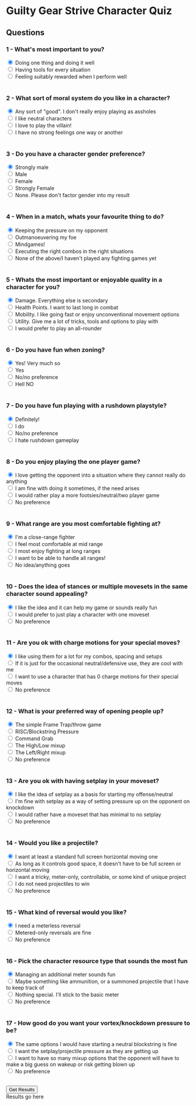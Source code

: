 # Guilty Gear Strive Character Quiz

<head><script type="text/javascript" src="questions.js"></script>
<script type="text/javascript" src="characters.js"></script></head>

## Questions

### 1 - What's most important to you?
<input type="radio" id="specialist" name="playstyle" checked> 
<label for="specialist">Doing one thing and doing it well</label><br>
<input type="radio" id="prepared" name="playstyle">
<label for="prepared">Having tools for every situation</label><br>
<input type="radio" id="rewarding" name="playstyle">
<label for="rewarding">Feeling suitably rewarded when I perform well</label><br><br>

### 2 - What sort of moral system do you like in a character?
<input type="radio" id="good" name="moral_system" checked>
<label for="any_good">Any sort of "good". I don't really enjoy playing as assholes </label><br>
<input type="radio" id="neutral" name="moral_system">
<label for="neutral">I like neutral characters</label><br>
<input type="radio" id="evil" name="moral_system">
<label for="evil">I love to play the villain!</label><br>
<input type="radio" id="none" name="moral_system">
<label for="no_opinion">I have no strong feelings one way or another</label><br><br>

### 3 - Do you have a character gender preference?
<input type="radio" id="strong_male" name="gender" checked>
<label for="strong_male">Strongly male</label><br>
<input type="radio" id="male" name="gender">
<label for="male">Male</label><br>
<input type="radio" id="female" name="gender">
<label for="female">Female</label><br>
<input type="radio" id="strong_female" name="gender">
<label for="strong_female">Strongly Female</label><br>
<input type="radio" id="none" name="gender">
<label for="none">None. Please don't factor gender into my result</label><br><br>

### 4 - When in a match, whats your favourite thing to do?
<input type="radio" id="pressure" name="favourite" checked>
<label for="pressure">Keeping the pressure on my opponent</label><br>
<input type="radio" id="neutral" name="favourite">
<label for="neutral">Outmanoeuvering my foe</label><br>
<input type="radio" id="mindgames" name="favourite">
<label for="mindgames">Mindgames!</label><br>
<input type="radio" id="combos" name="favourite">
<label for="combos">Executing the right combos in the right situations</label><br>
<input type="radio" id="none" name="favourite">
<label for="none">None of the above/I haven't played any fighting games yet</label><br><br>

### 5 - Whats the most important or enjoyable quality in a character for you?
<input type="radio" id="damage" name="important" checked>
<label for="damage">Damage. Everything else is secondary</label><br>
<input type="radio" id="health" name="important">
<label for="health">Health Points. I want to last long in combat</label><br>
<input type="radio" id="mobility" name="important">
<label for="mobiliy">Mobility. I like going fast or enjoy unconventional movement options</label><br>
<input type="radio" id="utility" name="important">
<label for="utility">Utility. Give me a lot of tricks, tools and options to play with</label><br>
<input type="radio" id="all_rounder" name="important">
<label for="all_rounder">I would prefer to play an all-rounder</label><br><br>

### 6 - Do you have fun when zoning?
<input type="radio" id="strong_yes" name="zoning" checked>
<label for="very_yes">Yes! Very much so</label><br>
<input type="radio" id="yes" name="zoning">
<label for="yes">Yes</label><br>
<input type="radio" id="no" name="zoning">
<label for="no">No/no preference</label><br>
<input type="radio" id="strong_no" name="zoning">
<label for="very_no">Hell NO</label><br><br>

### 7 - Do you have fun playing with a rushdown playstyle?
<input type="radio" id="strong_yes" name="rushdown" checked>
<label for="strong_yes">Definitely!</label><br>
<input type="radio" id="yes" name="rushdown">
<label for="yes">I do</label><br>
<input type="radio" id="no" name="rushdown">
<label for="no">No/no preference</label><br>
<input type="radio" id="strong_no" name="rushdown">
<label for="strong_no">I hate rushdown gameplay</label><br><br>

### 8 - Do you enjoy playing the one player game?
<input type="radio" id="yes" name="oneplayer" checked>
<label for="yes">I love getting the opponent into a situation where they cannot really do anything</label><br>
<input type="radio" id="sometimes" name="oneplayer">
<label for="sometimes">I am fine with doing it sometimes, if the need arises</label><br>
<input type="radio" id="no" name="oneplayer">
<label for="no">I would rather play a more footsies/neutral/two player game</label><br>
<input type="radio" id="none" name="oneplayer">
<label for="none">No preference</label><br><br>

### 9 - What range are you most comfortable fighting at?
<input type="radio" id="close" name="range" checked>
<label for="close">I'm a close-range fighter</label><br>
<input type="radio" id="mid" name="range">
<label for="mid">I feel most comfortable at mid range</label><br>
<input type="radio" id="long" name="range">
<label for="long">I most enjoy fighting at long ranges</label><br>
<input type="radio" id="all" name="range">
<label for="all">I want to be able to handle all ranges!</label><br>
<input type="radio" id="none" name="range">
<label for="none">No idea/anything goes</label><br><br>

### 10 - Does the idea of stances or multiple movesets in the same character sound appealing?
<input type="radio" id="yes" name="stance" checked>
<label for="yes">I like the idea and it can help my game or sounds really fun</label><br>
<input type="radio" id="no" name="stance">
<label for="no">I would prefer to just play a character with one moveset</label><br>
<input type="radio" id="none" name="stance">
<label for="none">No preference</label><br><br>

### 11 - Are you ok with charge motions for your special moves?
<input type="radio" id="yes" name="charge" checked>
<label for="yes">I like using them for a lot for my combos, spacing and setups</label><br>
<input type="radio" id="sometimes" name="charge">
<label for="sometimes">If it is just for the occasional neutral/defensive use, they are cool with me</label><br>
<input type="radio" id="no" name="charge">
<label for="no">I want to use a character that has 0 charge motions for their special moves</label><br>
<input type="radio" id="none" name="charge">
<label for="none">No preference</label><br><br>

### 12 - What is your preferred way of opening people up?
<input type="radio" id="frametrap" name="gameplan" checked>
<label for="frametrap">The simple Frame Trap/throw game</label><br>
<input type="radio" id="risc" name="gameplan">
<label for="risc">RISC/Blockstring Pressure</label><br>
<input type="radio" id="grab" name="gameplan">
<label for="grab">Command Grab</label><br>
<input type="radio" id="highlow" name="gameplan">
<label for="highlow">The High/Low mixup</label><br>
<input type="radio" id="leftright" name="gameplan">
<label for="leftright">The Left/Right mixup</label><br>
<input type="radio" id="none" name="gameplan">
<label for="none">No preference</label><br><br>

### 13 - Are you ok with having setplay in your moveset?
<input type="radio" id="neutral" name="setplay" checked>
<label for="neutral">I like the idea of setplay as a basis for starting my offense/neutral</label><br>
<input type="radio" id="oki" name="setplay">
<label for="oki">I'm fine with setplay as a way of setting pressure up on the opponent on knockdown</label><br>
<input type="radio" id="no" name="setplay">
<label for="no">I would rather have a moveset that has minimal to no setplay</label><br>
<input type="radio" id="none" name="setplay">
<label for="none">No preference</label><br><br>

### 14 - Would you like a projectile?
<input type="radio" id="standard" name="projectile" checked>
<label for="horizontal">I want at least a standard full screen horizontal moving one</label><br>
<input type="radio" id="limited" name="projectile">
<label for="limited">As long as it controls good space, it doesn't have to be full screen or horizontal moving</label><br>
<input type="radio" id="special" name="projectile">
<label for="special">I want a tricky, meter-only, controllable, or some kind of unique project</label><br>
<input type="radio" id="no" name="projectile">
<label for="no">I do not need projectiles to win</label><br>
<input type="radio" id="none" name="projectile">
<label for="none">No preference</label><br><br>

### 15 - What kind of reversal would you like?
<input type="radio" id="meterless" name="reversal" checked>
<label for="meterless">I need a meterless reversal</label><br>
<input type="radio" id="metered" name="reversal">
<label for="metered">Metered-only reversals are fine</label><br>
<input type="radio" id="none" name="reversal">
<label for="none">No preference</label><br><br>

### 16 - Pick the character resource type that sounds the most fun
<input type="radio" id="meter" name="resource" checked>
<label for="meter">Managing an additional meter sounds fun</label><br>
<input type="radio" id="ammo" name="resource">
<label for="ammo">Maybe something like ammunition, or a summoned projectile that I have to keep track of</label><br>
<input type="radio" id="no" name="resource">
<label for="no">Nothing special. I'll stick to the basic meter</label><br>
<input type="radio" id="none" name="resource">
<label for="none">No preference</label><br><br>

### 17 - How good do you want your vortex/knockdown pressure to be?
<input type="radio" id="neutral" name="vortex" checked>
<label for="neutral">The same options I would have starting a neutral blockstring is fine</label><br>
<input type="radio" id="projectile" name="vortex">
<label for="projectile">I want the setplay/projectile pressure as they are getting up</label><br>
<input type="radio" id="lots" name="vortex">
<label for="lots">I want to have so many mixup options that the opponent will have to make a big guess on wakeup or risk getting blown up</label><br>
<input type="radio" id="none" name="vortex">
<label for="none">No preference</label><br><br>

<button id="get_results" onclick="get_results()">Get Results</button>
<br>
<label id="results_label">Results go here</label>
<br>